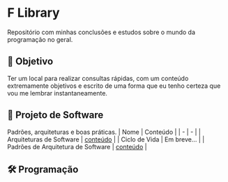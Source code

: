 # F Library
Repositório com minhas conclusões e estudos sobre o mundo da programação no geral.

## 🎯 Objetivo
Ter um local para realizar consultas rápidas, com um conteúdo extremamente objetivos e escrito de uma forma que eu tenho certeza que vou me lembrar instantaneamente.

## 📝 Projeto de Software
Padrões, arquiteturas e boas práticas.
| Nome | Conteúdo |
| - | - |
| Arquiteturas de Software | [conteúdo](projeto-de-software/arquitetura/arquitetura.md) |
| Ciclo de Vida | Em breve... |
| Padrões de Arquitetura de Software | [conteúdo](projeto-de-software/padrao-arquitetura/padrao-arquitetura.md) |

## 🛠️ Programação
